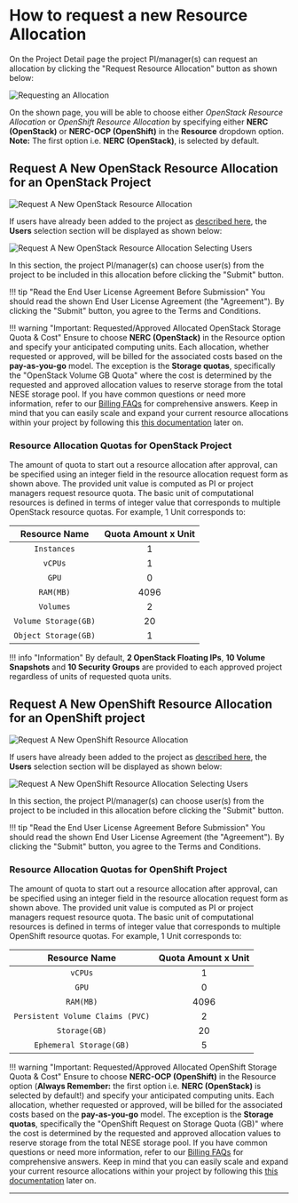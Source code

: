# How to request a new Resource Allocation

On the Project Detail page the project PI/manager(s) can request an allocation
by clicking the "Request Resource Allocation" button as shown below:

![Requesting an Allocation](images/new_resource_allocation.png)

On the shown page, you will be able to choose either *OpenStack Resource Allocation*
or *OpenShift Resource Allocation* by specifying either **NERC (OpenStack)** or
**NERC-OCP (OpenShift)** in the **Resource** dropdown option. **Note:** The
first option i.e. **NERC (OpenStack)**, is selected by default.

## Request A New OpenStack Resource Allocation for an OpenStack Project

![Request A New OpenStack Resource Allocation](images/coldfront-request-new-openstack-allocation.png)

If users have already been added to the project as
[described here](manage-users-to-a-project.md), the **Users** selection section
will be displayed as shown below:

![Request A New OpenStack Resource Allocation Selecting Users](images/coldfront-request-new-openstack-allocation-with-users.png)

In this section, the project PI/manager(s) can choose user(s) from the project
to be included in this allocation before clicking the "Submit" button.

!!! tip "Read the End User License Agreement Before Submission"
    You should read the shown End User License Agreement (the "Agreement").
    By clicking the "Submit" button, you agree to the Terms and Conditions.

!!! warning "Important: Requested/Approved Allocated OpenStack Storage Quota & Cost"
    Ensure to choose **NERC (OpenStack)** in the Resource option and specify your
    anticipated computing units. Each allocation, whether requested or approved,
    will be billed for the associated costs based on the **pay-as-you-go** model.
    The exception is the **Storage quotas**, specifically the "OpenStack Volume
    GB Quota" where the cost is determined by the requested and approved allocation
    values to reserve storage from the total NESE storage pool. If you have common
    questions or need more information, refer to our
    [Billing FAQs](../../get-started/cost-billing/billing-faqs.md) for comprehensive
    answers. Keep in mind that you can easily scale and expand your current resource
    allocations within your project by following this [this documentation](allocation-change-request.md#request-change-resource-allocation-attributes-for-openstack-project)
    later on.

### Resource Allocation Quotas for OpenStack Project

The amount of quota to start out a resource allocation after approval, can be
specified using an integer field in the resource allocation request form as shown
above. The provided unit value is computed as PI or project managers request
resource quota. The basic unit of computational resources is defined in terms of
integer value that corresponds to multiple OpenStack resource quotas. For example,
1 Unit corresponds to:

| Resource Name         | Quota Amount x Unit                   |
| :-------------------: | :-----------------------------------: |
| `Instances`           | 1                                     |
| `vCPUs`               | 1                                     |
| `GPU`                 | 0                                     |
| `RAM(MB)`             | 4096                                  |
| `Volumes`             | 2                                     |
| `Volume Storage(GB)`  | 20                                    |
| `Object Storage(GB)`  | 1                                     |

!!! info "Information"
    By default, **2 OpenStack Floating IPs**, **10 Volume Snapshots** and **10 Security
    Groups** are provided to each approved project regardless of units of requested
    quota units.

## Request A New OpenShift Resource Allocation for an OpenShift project

![Request A New OpenShift Resource Allocation](images/coldfront-request-new-openshift-allocation.png)

If users have already been added to the project as
[described here](manage-users-to-a-project.md), the **Users** selection section
will be displayed as shown below:

![Request A New OpenShift Resource Allocation Selecting Users](images/coldfront-request-new-openshift-allocation-with-users.png)

In this section, the project PI/manager(s) can choose user(s) from the project
to be included in this allocation before clicking the "Submit" button.

!!! tip "Read the End User License Agreement Before Submission"
    You should read the shown End User License Agreement (the "Agreement").
    By clicking the "Submit" button, you agree to the Terms and Conditions.

### Resource Allocation Quotas for OpenShift Project

The amount of quota to start out a resource allocation after approval, can be
specified using an integer field in the resource allocation request form as shown
above. The provided unit value is computed as PI or project managers request
resource quota. The basic unit of computational resources is defined in terms of
integer value that corresponds to multiple OpenShift resource quotas. For example,
1 Unit corresponds to:

| Resource Name         | Quota Amount x Unit                   |
| :-------------------: | :-----------------------------------: |
| `vCPUs`               | 1                                     |
| `GPU`                 | 0                                     |
| `RAM(MB)`                 | 4096                                  |
| `Persistent Volume Claims (PVC)`             | 2                                     |
| `Storage(GB)`  | 20                                  |
| `Ephemeral Storage(GB)`  | 5                                     |

!!! warning "Important: Requested/Approved Allocated OpenShift Storage Quota & Cost"
    Ensure to choose **NERC-OCP (OpenShift)** in the Resource option (**Always Remember:**
    the first option i.e. **NERC (OpenStack)** is selected by default!) and specify
    your anticipated computing units. Each allocation, whether requested or approved,
    will be billed for the associated costs based on the **pay-as-you-go** model.
    The exception is the **Storage quotas**, specifically the "OpenShift Request
    on Storage Quota (GB)" where the cost is determined by the requested and
    approved allocation values to reserve storage from the total NESE storage pool.
    If you have common questions or need more information, refer to our
    [Billing FAQs](../../get-started/cost-billing/billing-faqs.md) for comprehensive
    answers. Keep in mind that you can easily scale and expand your current
    resource allocations within your project by following this [this documentation](allocation-change-request.md#request-change-resource-allocation-attributes-for-openshift-project)
    later on.

---

